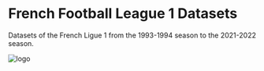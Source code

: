 # French Football League 1 Datasets
Datasets of the French Ligue 1 from the 1993-1994 season to the 2021-2022 season.

![logo](https://user-images.githubusercontent.com/95342688/227260658-590b4f15-ff59-4122-88f7-2e50202cb48f.JPG)
